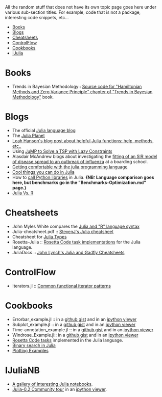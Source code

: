 All the random stuff that does not have its own topic page goes here under various sub-section titles. For example, code that is not a package, interesting code snippets, etc...

* [Books](#books)
* [Blogs](#blogs)
* [Cheatsheets](#cheatsheets)
* [ControlFlow](#controlflow)
* [Cookbooks](#cookbooks)
* [IJulia](#ijulia)


# Books
* Trends in Bayesian Methodology:: [Source code for "Hamiltonian Methods and Zero Variance Principle" chapter of "Trends in Bayesian Methodology"](https://github.com/scidom/hmc_and_zv_book_chapter.jl) book.


# Blogs 
* The official [Julia language blog](http://julialang.org/blog/)
* The [Julia Planet](http://juliablogs.com/)
* [Leah Hanson's blog post about helpful Julia functions: help, methods, etc..](http://blog.leahhanson.us/drafts/julia-helps.html)
* Using [JuMP to Solve a TSP with Lazy Constraints](http://iaindunning.com/2013/mip-callback.html)	
* Alasdair McAndrew blogs about investigating the [fitting of an SIR model of disease spread to an outbreak of influenza](https://amca01.wordpress.com/2014/01/08/meeting-julia/) at a boarding school.
* [Getting comfortable with the julia programming language](http://assoc.tumblr.com/post/70484963303/getting-comfortable-with-the-julia-programming-language)
* [Cool things you can do in Julia](http://assoc.tumblr.com/post/71454527084/cool-things-you-can-do-in-julia)
* How to [call Python libraries](http://blog.leahhanson.us/julia-calling-python-calling-julia.html) in Julia.
**{NB: Language comparison goes here, but benchmarks go in the "Benchmarks-Optimization.md" page.}**
* [Julia Vs. R](https://github.com/johnmyleswhite/JuliaVsR)



# Cheatsheets 
* John Myles White compares the [Julia and "R" language syntax](http://www.johnmyleswhite.com/notebook/2012/04/09/comparing-julia-and-rs-vocabularies/)
* Julia-cheatsheet.pdf :: [StevenJ's Julia cheatsheet](http://math.mit.edu/%7Estevenj/Julia-cheatsheet.pdf)
* Cheatsheet for [Julia Types](https://github.com/tanmaykm/julia_types)
* Rosetta-Julia :: [Rosetta Code task implementations](https://github.com/karbarcca/Rosetta-Julia) for the Julia language.
* JuliaDocs :: [John Lynch's Julia and Gadfly Cheatsheets](https://github.com/john9631/JuliaDocs)


# ControlFlow
* Iterators.jl :: [Common functional iterator patterns](https://github.com/JuliaLang/Iterators.jl)


# Cookbooks 
* Errorbar_example.jl :: in a [github gist](https://gist.github.com/gizmaa/7199563) and in an [ipython viewer](http://nbviewer.ipython.org/7210792)
* Subplot_example.jl :: in a [github gist](https://gist.github.com/gizmaa/7199540) and in an [ipython viewer](http://nbviewer.ipython.org/7211037)
* Time-annotation_example.jl :: in a [github gist](https://gist.github.com/gizmaa/7199519) and in an [ipython viewer](http://nbviewer.ipython.org/7211049)
* Windrose_Example.jl:: in a [github gist](https://gist.github.com/gizmaa/7199478) and in an [ipython viewer](http:/nbviewer.ipython.org/7211059)
* [Rosetta Code tasks](https://github.com/karbarcca/Rosetta-Julia) implemented in the Julia language.
* [Binary search in Julia](http://rosettacode.org/wiki/Binary_search#Julia)
* [Plotting Examples](https://gist.github.com/gizmaa/7214002)


# IJuliaNB
* [A gallery of interesting Julia notebooks](https://github.com/ipython/ipython/wiki/A-gallery-of-interesting-IPython-Notebooks#julia-notebooks).
* [Julia-0.2 Community tour](https://github.com/JuliaX/IJuliaNotebooks) in an [ipython viewer](http://nbviewer.ipython.org/urls/raw.github.com/JuliaX/IJuliaNotebooks/master/julia-0.2-community-tour.ipynb).


